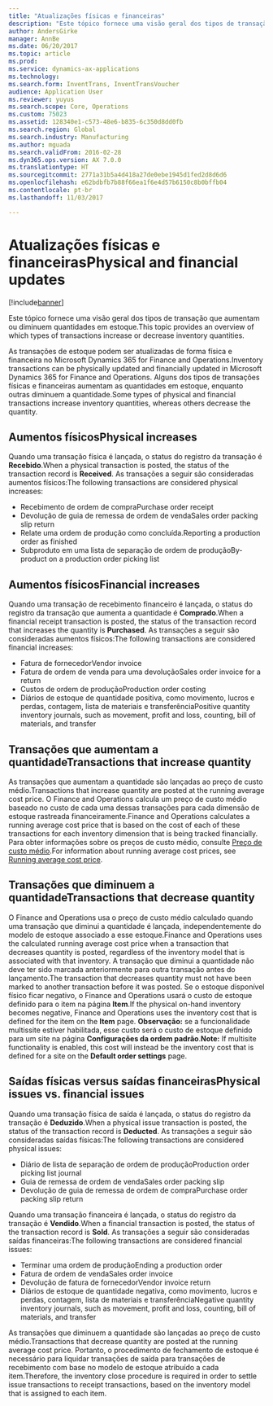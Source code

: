 ```yaml
---
title: "Atualizações físicas e financeiras"
description: "Este tópico fornece uma visão geral dos tipos de transação que aumentam ou diminuem quantidades em estoque."
author: AndersGirke
manager: AnnBe
ms.date: 06/20/2017
ms.topic: article
ms.prod: 
ms.service: dynamics-ax-applications
ms.technology: 
ms.search.form: InventTrans, InventTransVoucher
audience: Application User
ms.reviewer: yuyus
ms.search.scope: Core, Operations
ms.custom: 75023
ms.assetid: 128340e1-c573-48e6-b835-6c350d8dd0fb
ms.search.region: Global
ms.search.industry: Manufacturing
ms.author: mguada
ms.search.validFrom: 2016-02-28
ms.dyn365.ops.version: AX 7.0.0
ms.translationtype: HT
ms.sourcegitcommit: 2771a31b5a4d418a27de0ebe1945d1fed2d8d6d6
ms.openlocfilehash: e62bdbfb7b88f66ea1f6e4d57b6150c8b0bffb04
ms.contentlocale: pt-br
ms.lasthandoff: 11/03/2017

---
```


# <a name="physical-and-financial-updates"></a><span data-ttu-id="e5bf9-103">Atualizações físicas e financeiras</span><span class="sxs-lookup"><span data-stu-id="e5bf9-103">Physical and financial updates</span></span>

[!include[banner](../includes/banner.md)]


<span data-ttu-id="e5bf9-104">Este tópico fornece uma visão geral dos tipos de transação que aumentam ou diminuem quantidades em estoque.</span><span class="sxs-lookup"><span data-stu-id="e5bf9-104">This topic provides an overview of which types of transactions increase or decrease inventory quantities.</span></span> 

<span data-ttu-id="e5bf9-105">As transações de estoque podem ser atualizadas de forma física e financeira no Microsoft Dynamics 365 for Finance and Operations.</span><span class="sxs-lookup"><span data-stu-id="e5bf9-105">Inventory transactions can be physically updated and financially updated in Microsoft Dynamics 365 for Finance and Operations.</span></span> <span data-ttu-id="e5bf9-106">Alguns dos tipos de transações físicas e financeiras aumentam as quantidades em estoque, enquanto outras diminuem a quantidade.</span><span class="sxs-lookup"><span data-stu-id="e5bf9-106">Some types of physical and financial transactions increase inventory quantities, whereas others decrease the quantity.</span></span>

## <a name="physical-increases"></a><span data-ttu-id="e5bf9-107">Aumentos físicos</span><span class="sxs-lookup"><span data-stu-id="e5bf9-107">Physical increases</span></span>
<span data-ttu-id="e5bf9-108">Quando uma transação física é lançada, o status do registro da transação é **Recebido**.</span><span class="sxs-lookup"><span data-stu-id="e5bf9-108">When a physical transaction is posted, the status of the transaction record is **Received**.</span></span> <span data-ttu-id="e5bf9-109">As transações a seguir são consideradas aumentos físicos:</span><span class="sxs-lookup"><span data-stu-id="e5bf9-109">The following transactions are considered physical increases:</span></span>

-   <span data-ttu-id="e5bf9-110">Recebimento de ordem de compra</span><span class="sxs-lookup"><span data-stu-id="e5bf9-110">Purchase order receipt</span></span>
-   <span data-ttu-id="e5bf9-111">Devolução de guia de remessa de ordem de venda</span><span class="sxs-lookup"><span data-stu-id="e5bf9-111">Sales order packing slip return</span></span>
-   <span data-ttu-id="e5bf9-112">Relate uma ordem de produção como concluída.</span><span class="sxs-lookup"><span data-stu-id="e5bf9-112">Reporting a production order as finished</span></span>
-   <span data-ttu-id="e5bf9-113">Subproduto em uma lista de separação de ordem de produção</span><span class="sxs-lookup"><span data-stu-id="e5bf9-113">By-product on a production order picking list</span></span>

## <a name="financial-increases"></a><span data-ttu-id="e5bf9-114">Aumentos físicos</span><span class="sxs-lookup"><span data-stu-id="e5bf9-114">Financial increases</span></span>
<span data-ttu-id="e5bf9-115">Quando uma transação de recebimento financeiro é lançada, o status do registro da transação que aumenta a quantidade é **Comprado**.</span><span class="sxs-lookup"><span data-stu-id="e5bf9-115">When a financial receipt transaction is posted, the status of the transaction record that increases the quantity is **Purchased**.</span></span> <span data-ttu-id="e5bf9-116">As transações a seguir são consideradas aumentos físicos:</span><span class="sxs-lookup"><span data-stu-id="e5bf9-116">The following transactions are considered financial increases:</span></span>

-   <span data-ttu-id="e5bf9-117">Fatura de fornecedor</span><span class="sxs-lookup"><span data-stu-id="e5bf9-117">Vendor invoice</span></span>
-   <span data-ttu-id="e5bf9-118">Fatura de ordem de venda para uma devolução</span><span class="sxs-lookup"><span data-stu-id="e5bf9-118">Sales order invoice for a return</span></span>
-   <span data-ttu-id="e5bf9-119">Custos de ordem de produção</span><span class="sxs-lookup"><span data-stu-id="e5bf9-119">Production order costing</span></span>
-   <span data-ttu-id="e5bf9-120">Diários de estoque de quantidade positiva, como movimento, lucros e perdas, contagem, lista de materiais e transferência</span><span class="sxs-lookup"><span data-stu-id="e5bf9-120">Positive quantity inventory journals, such as movement, profit and loss, counting, bill of materials, and transfer</span></span>

## <a name="transactions-that-increase-quantity"></a><span data-ttu-id="e5bf9-121">Transações que aumentam a quantidade</span><span class="sxs-lookup"><span data-stu-id="e5bf9-121">Transactions that increase quantity</span></span>
<span data-ttu-id="e5bf9-122">As transações que aumentam a quantidade são lançadas ao preço de custo médio.</span><span class="sxs-lookup"><span data-stu-id="e5bf9-122">Transactions that increase quantity are posted at the running average cost price.</span></span> <span data-ttu-id="e5bf9-123">O Finance and Operations calcula um preço de custo médio baseado no custo de cada uma dessas transações para cada dimensão de estoque rastreada financeiramente.</span><span class="sxs-lookup"><span data-stu-id="e5bf9-123">Finance and Operations calculates a running average cost price that is based on the cost of each of these transactions for each inventory dimension that is being tracked financially.</span></span> <span data-ttu-id="e5bf9-124">Para obter informações sobre os preços de custo médio, consulte [Preço de custo médio](running-average-cost-price.md).</span><span class="sxs-lookup"><span data-stu-id="e5bf9-124">For information about running average cost prices, see [Running average cost price](running-average-cost-price.md).</span></span>

## <a name="transactions-that-decrease-quantity"></a><span data-ttu-id="e5bf9-125">Transações que diminuem a quantidade</span><span class="sxs-lookup"><span data-stu-id="e5bf9-125">Transactions that decrease quantity</span></span>
<span data-ttu-id="e5bf9-126">O Finance and Operations usa o preço de custo médio calculado quando uma transação que diminui a quantidade é lançada, independentemente do modelo de estoque associado a esse estoque.</span><span class="sxs-lookup"><span data-stu-id="e5bf9-126">Finance and Operations uses the calculated running average cost price when a transaction that decreases quantity is posted, regardless of the inventory model that is associated with that inventory.</span></span> <span data-ttu-id="e5bf9-127">A transação que diminui a quantidade não deve ter sido marcada anteriormente para outra transação antes do lançamento.</span><span class="sxs-lookup"><span data-stu-id="e5bf9-127">The transaction that decreases quantity must not have been marked to another transaction before it was posted.</span></span> <span data-ttu-id="e5bf9-128">Se o estoque disponível físico ficar negativo, o Finance and Operations usará o custo de estoque definido para o item na página **Item**.</span><span class="sxs-lookup"><span data-stu-id="e5bf9-128">If the physical on-hand inventory becomes negative, Finance and Operations uses the inventory cost that is defined for the item on the **Item** page.</span></span> <span data-ttu-id="e5bf9-129">**Observação:** se a funcionalidade multissite estiver habilitada, esse custo será o custo de estoque definido para um site na página **Configurações da ordem padrão**.</span><span class="sxs-lookup"><span data-stu-id="e5bf9-129">**Note:** If multisite functionality is enabled, this cost will instead be the inventory cost that is defined for a site on the **Default order settings** page.</span></span>

## <a name="physical-issues-vs-financial-issues"></a><span data-ttu-id="e5bf9-130">Saídas físicas versus saídas financeiras</span><span class="sxs-lookup"><span data-stu-id="e5bf9-130">Physical issues vs. financial issues</span></span>
<span data-ttu-id="e5bf9-131">Quando uma transação física de saída é lançada, o status do registro da transação é **Deduzido**.</span><span class="sxs-lookup"><span data-stu-id="e5bf9-131">When a physical issue transaction is posted, the status of the transaction record is **Deducted**.</span></span> <span data-ttu-id="e5bf9-132">As transações a seguir são consideradas saídas físicas:</span><span class="sxs-lookup"><span data-stu-id="e5bf9-132">The following transactions are considered physical issues:</span></span>

-   <span data-ttu-id="e5bf9-133">Diário de lista de separação de ordem de produção</span><span class="sxs-lookup"><span data-stu-id="e5bf9-133">Production order picking list journal</span></span>
-   <span data-ttu-id="e5bf9-134">Guia de remessa de ordem de venda</span><span class="sxs-lookup"><span data-stu-id="e5bf9-134">Sales order packing slip</span></span>
-   <span data-ttu-id="e5bf9-135">Devolução de guia de remessa de ordem de compra</span><span class="sxs-lookup"><span data-stu-id="e5bf9-135">Purchase order packing slip return</span></span>

<span data-ttu-id="e5bf9-136">Quando uma transação financeira é lançada, o status do registro da transação é **Vendido**.</span><span class="sxs-lookup"><span data-stu-id="e5bf9-136">When a financial transaction is posted, the status of the transaction record is **Sold**.</span></span> <span data-ttu-id="e5bf9-137">As transações a seguir são consideradas saídas financeiras:</span><span class="sxs-lookup"><span data-stu-id="e5bf9-137">The following transactions are considered financial issues:</span></span>

-   <span data-ttu-id="e5bf9-138">Terminar uma ordem de produção</span><span class="sxs-lookup"><span data-stu-id="e5bf9-138">Ending a production order</span></span>
-   <span data-ttu-id="e5bf9-139">Fatura de ordem de venda</span><span class="sxs-lookup"><span data-stu-id="e5bf9-139">Sales order invoice</span></span>
-   <span data-ttu-id="e5bf9-140">Devolução de fatura de fornecedor</span><span class="sxs-lookup"><span data-stu-id="e5bf9-140">Vendor invoice return</span></span>
-   <span data-ttu-id="e5bf9-141">Diários de estoque de quantidade negativa, como movimento, lucros e perdas, contagem, lista de materiais e transferência</span><span class="sxs-lookup"><span data-stu-id="e5bf9-141">Negative quantity inventory journals, such as movement, profit and loss, counting, bill of materials, and transfer</span></span>

<span data-ttu-id="e5bf9-142">As transações que diminuem a quantidade são lançadas ao preço de custo médio.</span><span class="sxs-lookup"><span data-stu-id="e5bf9-142">Transactions that decrease quantity are posted at the running average cost price.</span></span> <span data-ttu-id="e5bf9-143">Portanto, o procedimento de fechamento de estoque é necessário para liquidar transações de saída para transações de recebimento com base no modelo de estoque atribuído a cada item.</span><span class="sxs-lookup"><span data-stu-id="e5bf9-143">Therefore, the inventory close procedure is required in order to settle issue transactions to receipt transactions, based on the inventory model that is assigned to each item.</span></span>




